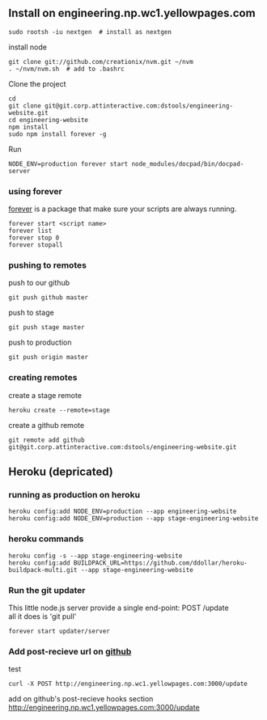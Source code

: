 ## Install on engineering.np.wc1.yellowpages.com

    sudo rootsh -iu nextgen  # install as nextgen

install node

    git clone git://github.com/creationix/nvm.git ~/nvm
    . ~/nvm/nvm.sh  # add to .bashrc

Clone the project

    cd
    git clone git@git.corp.attinteractive.com:dstools/engineering-website.git
    cd engineering-website
    npm install
    sudo npm install forever -g
    
Run

    NODE_ENV=production forever start node_modules/docpad/bin/docpad-server

### using forever

[forever](https://github.com/nodejitsu/forever) is a package that make sure your scripts are always running.

    forever start <script name>
    forever list
    forever stop 0
    forever stopall

### pushing to remotes

push to our github

    git push github master

push to stage

    git push stage master

push to production

    git push origin master

### creating remotes

create a stage remote

    heroku create --remote=stage

create a github remote

    git remote add github git@git.corp.attinteractive.com:dstools/engineering-website.git

## Heroku (depricated)

### running as production on heroku

    heroku config:add NODE_ENV=production --app engineering-website
    heroku config:add NODE_ENV=production --app stage-engineering-website

### heroku commands

    heroku config -s --app stage-engineering-website
    heroku config:add BUILDPACK_URL=https://github.com/ddollar/heroku-buildpack-multi.git --app stage-engineering-website
   
### Run the git updater

This little node.js server provide a single end-point: POST /update  
all it does is 'git pull'

    forever start updater/server

### Add post-recieve url on [github](https://git.corp.attinteractive.com/dstools/engineering-website/edit)

test

    curl -X POST http://engineering.np.wc1.yellowpages.com:3000/update

add on github's post-recieve hooks section
    http://engineering.np.wc1.yellowpages.com:3000/update

